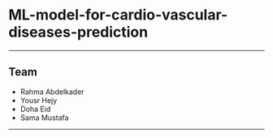 # ML-model-for-cardio-vascular-diseases-prediction
<hr>

## Team
- Rahma Abdelkader 
- Yousr Hejy
- Doha Eid
- Sama Mustafa 
<hr>
